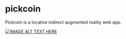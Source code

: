 # pickcoin

Pickcoin is a locative indirect augmented reality web app.

[![IMAGE ALT TEXT HERE](https://irational.org/inari/pickcoin/alexscreenshot1.png)](https://www.youtube.com/watch?v=67Qd91LgiZw)
